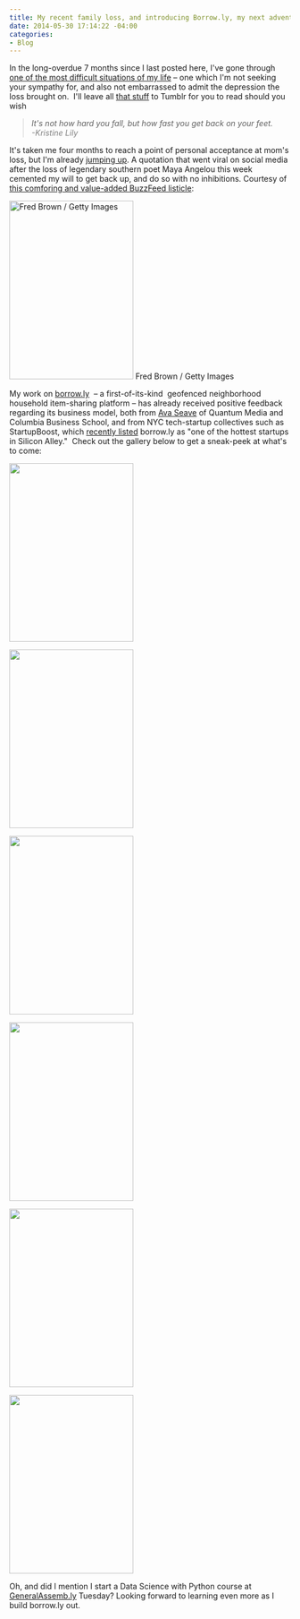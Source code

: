 ```yaml
---
title: My recent family loss, and introducing Borrow.ly, my next adventure
date: 2014-05-30 17:14:22 -04:00
categories:
- Blog
---
```


<p>In the long-overdue 7 months since I last posted here, I've gone through <a href="http://carlvlewis.tumblr.com/post/83499686044/coming-to-terms-with-the-harsh-heartbreaking-reality" target="_blank">one of the most difficult situations of my life</a> – one which I'm not seeking your sympathy for, and also not embarrassed to admit the depression the loss brought on.  I'll leave all <a href="http://carlvlewis.tumblr.com/post/83499686044/coming-to-terms-with-the-harsh-heartbreaking-reality" target="_blank">that stuff</a> to Tumblr for you to read should you wish</p>
<p><!--more--></p>


<blockquote>
  <em>It's not how hard you fall, but how fast you get back on your feet.<br />
<span style="color: #808080;">
  -Kristine Lily

</span>
</em></p>
</blockquote>


<p>It's taken me four months to reach a point of personal acceptance at mom's loss, but I'm already <a href="http://borrowly.com" target="_blank">jumping up</a>. A quotation that went viral on social media after the loss of legendary southern poet Maya Angelou this week cemented my will to get back up, and do so with no inhibitions. Courtesy of <a href="http://www.buzzfeed.com/krystieyandoli/maya-angelou-quotes-that-will-inspire-you-to-be-a-better?sub=2993524_2421512" target="_blank">this comforing and value-added BuzzFeed listicle</a>:</p>
<p><a href="{{ site.baseurl }}/assets/enhanced-12185-1392074519-6.jpg"><img class=" wp-image-3841" src="{{ site.baseurl }}/assets/enhanced-12185-1392074519-6.jpg" alt="Fred Brown / Getty Images" width="222" height="319" /></a> Fred Brown / Getty Images</p>
<p>My work on <a href="http://borrow.ly" target="_blank">borrow.<span style="text-decoration: underline;">ly</span></a>  – a first-of-its-kind  geofenced neighborhood household item-sharing platform – has already received positive feedback regarding its business model, both from <a href="http://quantummedia.com/Our_Team/Principals/Ava_Seave/" target="_blank">Ava Seave</a> of Quantum Media and Columbia Business School, and from NYC tech-startup collectives such as StartupBoost, which <a href="http://www.meetup.com/Startup-Boost-New-York-City/events/174201502/" target="_blank">recently listed</a> borrow.ly as "one of the hottest startups in Silicon Alley."  Check out the gallery below to get a sneak-peek at what's to come:</p>
<p><a href="{{ site.baseurl }}/assets/IMG_0314.png"><img class=" wp-image-3841" src="{{ site.baseurl }}/assets/IMG_0314.png" alt="" width="222" height="319" /></a>
<p><a href="{{ site.baseurl }}/assets/Screen-Shot-2014-05-31-at-2.24.37-AM.png"><img class=" wp-image-3841" src="{{ site.baseurl }}/assets/Screen-Shot-2014-05-31-at-2.24.37-AM.png" alt="" width="222" height="319" /></a>
<p><a href="{{ site.baseurl }}/assets/Screen-Shot-2014-05-31-at-2.39.01-AM.png"><img class=" wp-image-3841" src="{{ site.baseurl }}/assets/Screen-Shot-2014-05-31-at-2.39.01-AM.png" alt="" width="222" height="319" /></a>
<p><a href="{{ site.baseurl }}/assets/Screen-Shot-2014-05-31-at-2.27.44-AM.png"><img class=" wp-image-3841" src="{{ site.baseurl }}/assets/Screen-Shot-2014-05-31-at-2.27.44-AM.png" alt="" width="222" height="319" /></a>
<p><a href="{{ site.baseurl }}/assets/zwaCq4hA.png"><img class=" wp-image-3841" src="{{ site.baseurl }}/assets/zwaCq4hA.png" alt="" width="222" height="319" /></a>
<p><a href="{{ site.baseurl }}/assets/borrowlymasthead_new.png"><img class=" wp-image-3841" src="{{ site.baseurl }}/assets/borrowlymasthead_new.png" alt="" width="222" height="319" /></a>

<p>Oh, and did I mention I start a Data Science with Python course at<a href="http://GeneralAssemb.ly" target="_blank"> GeneralAssemb.ly</a> Tuesday? Looking forward to learning even more as I build borrow.ly out.</p>
